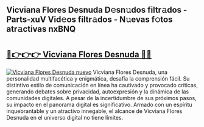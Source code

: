 ## Vicviana Flores Desnuda D𝚎sn𝚞dos filtr𝚊dos - Parts-xuV Vid𝚎os filtr𝚊dos - N𝚞evas f𝚘tos atr𝚊ctivas nxBNQ

# <h2><a href="http://mb8ux0.tromn.icu/?c=Vicviana+Flores+Desnuda">🔗👉👉👉 Vicviana Flores Desnuda 🔗🔗</a></h2>

[![Vicviana Flores Desnuda nuevo](https://i.imgur.com/pEAQMta.gif)](http://mb8ux0.tromn.icu/?c=Vicviana+Flores+Desnuda)
Vicviana Flores Desnuda, una personalidad multifacética y enigmática, desafía la comprensión fácil. Su distintivo estilo de comunicación en línea ha cautivado y provocado críticas, generando debates sobre privacidad, autoexpresión y la dinámica de las comunidades digitales. A pesar de la incertidumbre de sus próximos pasos, su impacto en el panorama digital es significativo. Armado con un espíritu inquebrantable y un atractivo innegable, el alcance de Vicviana Flores Desnuda en el universo digital no tiene límites.
